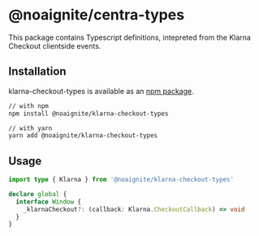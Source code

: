# @noaignite/centra-types

This package contains Typescript definitions, intepreted from the Klarna Checkout clientside events.

## Installation

klarna-checkout-types is available as an [npm package](https://www.npmjs.com/package/@noaignite/klarna-checkout-types).

```sh
// with npm
npm install @noaignite/klarna-checkout-types

// with yarn
yarn add @noaignite/klarna-checkout-types
```

## Usage

```typescript
import type { Klarna } from '@noaignite/klarna-checkout-types'

declare global {
  interface Window {
    _klarnaCheckout?: (callback: Klarna.CheckoutCallback) => void
  }
}
```

